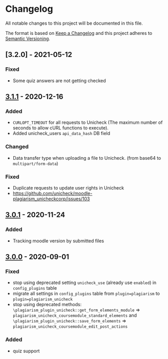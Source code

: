 # Changelog
All notable changes to this project will be documented in this file.

The format is based on [Keep a Changelog](http://keepachangelog.com/en/1.0.0/)
and this project adheres to [Semantic Versioning](http://semver.org/spec/v2.0.0.html).

## [3.2.0] - 2021-05-12
### Fixed
- Some quiz answers are not getting checked

## [3.1.1] - 2020-12-16
### Added
- `CURLOPT_TIMEOUT` for all requests to Unicheck (The maximum number of seconds to allow cURL functions to execute).
- Added unicheck_users `api_data_hash` DB field

### Changed
- Data transfer type when uploading a file to Unicheck. (from base64 to `multipart/form-data`)

### Fixed
- Duplicate requests to update user rights in Unicheck
- https://github.com/unicheck/moodle-plagiarism_unicheckcorp/issues/103

## [3.0.1] - 2020-11-24
### Added
- Tracking moodle version by submitted files

## [3.0.0] - 2020-09-01
### Fixed
- stop using deprecated setting `unicheck_use` (already use `enabled`) in `config_plugins` table
- migrate all settings in `config_plugins` table from `plugin=plagiarism` to `plugin=plagiarism_unicheck`
- stop using deprecated methods: `\plagiarism_plugin_unicheck::get_form_elements_module` => `plagiarism_unicheck_coursemodule_standard_elements`
    and `\plagiarism_plugin_unicheck::save_form_elements` => `plagiarism_unicheck_coursemodule_edit_post_actions`

### Added
- quiz support

[3.1.1]: https://github.com/unicheck/moodle-plagiarism_unicheckcorp/releases/tag/v3.1.1
[3.1.0]: https://github.com/unicheck/moodle-plagiarism_unicheckcorp/releases/tag/v3.1.0
[3.0.1]: https://github.com/unicheck/moodle-plagiarism_unicheckcorp/releases/tag/v3.0.1
[3.0.0]: https://github.com/unicheck/moodle-plagiarism_unicheckcorp/releases/tag/v3.0.0
